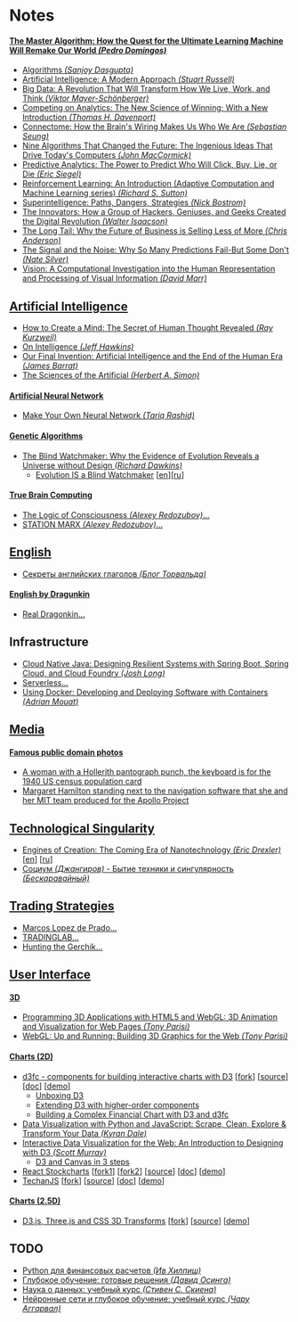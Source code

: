 # Notes

#### [The Master Algorithm: How the Quest for the Ultimate Learning Machine Will Remake Our World _(Pedro Domingos)_](https://www.amazon.com/Master-Algorithm-Ultimate-Learning-Machine/dp/0465065708)
- [Algorithms _(Sanjoy Dasgupta)_](https://www.amazon.com/Algorithms-Sanjoy-Dasgupta/dp/0073523402)
- [Artificial Intelligence: A Modern Approach _(Stuart Russell)_](https://www.amazon.com/Artificial-Intelligence-Modern-Approach-3rd-dp-0136042597/dp/0136042597)
- [Big Data: A Revolution That Will Transform How We Live, Work, and Think _(Viktor Mayer-Schönberger)_](https://www.amazon.com/Big-Data-Revolution-Transform-Think/dp/0544002695)
- [Competing on Analytics: The New Science of Winning; With a New Introduction _(Thomas H. Davenport)_](https://www.amazon.com/Competing-Analytics-Updated-Introduction-Science/dp/1633693724)
- [Connectome: How the Brain's Wiring Makes Us Who We Are _(Sebastian Seung)_](https://www.amazon.com/Connectome-How-Brains-Wiring-Makes-dp-0547508182/dp/0547508182)
- [Nine Algorithms That Changed the Future: The Ingenious Ideas That Drive Today's Computers _(John MacCormick)_](https://www.amazon.com/Nine-Algorithms-That-Changed-Future-ebook/dp/B005Z67EI0)
- [Predictive Analytics: The Power to Predict Who Will Click, Buy, Lie, or Die _(Eric Siegel)_](https://www.amazon.com/gp/product/1119145678)
- [Reinforcement Learning: An Introduction (Adaptive Computation and Machine Learning series) _(Richard S. Sutton)_](https://www.amazon.com/Reinforcement-Learning-Introduction-Adaptive-Computation/dp/0262039249)
- [Superintelligence: Paths, Dangers, Strategies _(Nick Bostrom)_](https://www.amazon.com/Superintelligence-Dangers-Strategies-Nick-Bostrom-dp-0199678111/dp/0199678111)
- [The Innovators: How a Group of Hackers, Geniuses, and Geeks Created the Digital Revolution _(Walter Isaacson)_](https://www.amazon.com/Innovators-Hackers-Geniuses-Created-Revolution/dp/147670869X)
- [The Long Tail: Why the Future of Business is Selling Less of More _(Chris Anderson)_](https://www.amazon.com/Long-Tail-Future-Business-Selling/dp/1401302378)
- [The Signal and the Noise: Why So Many Predictions Fail-But Some Don't _(Nate Silver)_](https://www.amazon.com/Signal-Noise-Many-Predictions-Fail-But-dp-159420411X/dp/159420411X)
- [Vision: A Computational Investigation into the Human Representation and Processing of Visual Information _(David Marr)_](https://www.amazon.com/Vision-Computational-Investigation-Representation-Information/dp/0262514621)

## [Artificial Intelligence](https://en.wikipedia.org/wiki/Artificial_intelligence)
- [How to Create a Mind: The Secret of Human Thought Revealed _(Ray Kurzweil)_](https://www.amazon.com/How-Create-Mind-Thought-Revealed-dp-0670025291/dp/0670025291)
- [On Intelligence _(Jeff Hawkins)_](https://www.amazon.com/Intelligence-Jeff-Hawkins/dp/0805074562)
- [Our Final Invention: Artificial Intelligence and the End of the Human Era _(James Barrat)_](https://www.amazon.com/Our-Final-Invention-Artificial-Intelligence/dp/0312622376)
- [The Sciences of the Artificial _(Herbert A. Simon)_](https://www.amazon.com/Sciences-Artificial-Herbert-Simon-1996-10-01-dp-B01JXOD0UU/dp/B01JXOD0UU)

#### [Artificial Neural Network](https://en.wikipedia.org/wiki/Artificial_neural_network)
- [Make Your Own Neural Network _(Tariq Rashid)_](https://www.amazon.com/gp/product/1530826608)

#### [Genetic Algorithms](https://en.wikipedia.org/wiki/Genetic_algorithm)
- [The Blind Watchmaker: Why the Evidence of Evolution Reveals a Universe without Design _(Richard Dawkins)_](https://www.amazon.com/Blind-Watchmaker-Evidence-Evolution-Universe/dp/0393351491)
  - [Evolution IS a Blind Watchmaker](https://www.youtube.com/watch?v=mcAq9bmCeR0) [[en](https://www.youtube.com/watch?v=mcAq9bmCeR0)][[ru](https://www.youtube.com/watch?v=dN_6B1auRV4)]

#### [True Brain Computing](http://truebraincomputing.com/)
- [The Logic of Consciousness _(Alexey Redozubov)_...](ai/redozubov/logic_of_consciousness/README.md)
- [STATION MARX _(Alexey Redozubov)_...](ai/redozubov/station_marx/README.md)

## [English](https://en.wikipedia.org/wiki/English_language)
- [Секреты английских глаголов _(Блог Торвальда)_](https://www.youtube.com/watch?v=ot4vqFRiG8M)

#### [English by Dragunkin](https://ru.wikipedia.org/wiki/%D0%94%D1%80%D0%B0%D0%B3%D1%83%D0%BD%D0%BA%D0%B8%D0%BD,_%D0%90%D0%BB%D0%B5%D0%BA%D1%81%D0%B0%D0%BD%D0%B4%D1%80_%D0%9D%D0%B8%D0%BA%D0%BE%D0%BB%D0%B0%D0%B5%D0%B2%D0%B8%D1%87)
- [Real Dragonkin...](english/dragunkin/true/README.md)

## Infrastructure
- [Cloud Native Java: Designing Resilient Systems with Spring Boot, Spring Cloud, and Cloud Foundry _(Josh Long)_](https://www.amazon.com/Cloud-Native-Java-Designing-Resilient-dp-1449374646/dp/1449374646)
- [Serverless...](infrastructure/serverless/links/README.md)
- [Using Docker: Developing and Deploying Software with Containers _(Adrian Mouat)_](https://www.amazon.com/gp/product/1491915765)
 
## [Media](https://en.wikipedia.org/wiki/Electronic_media)

#### [Famous public domain photos](https://en.wikipedia.org/wiki/Public_domain)
- [A woman with a Hollerith pantograph punch, the keyboard is for the 1940 US census population card](media/card_puncher.jpg)
- [Margaret Hamilton standing next to the navigation software that she and her MIT team produced for the Apollo Project](media/margaret_hamilton.jpg)

## [Technological Singularity](https://en.wikipedia.org/wiki/Technological_singularity)
- [Engines of Creation: The Coming Era of Nanotechnology _(Eric Drexler)_](https://www.amazon.com/gp/product/0385199732) [[en](http://e-drexler.com/p/06/00/EOC_Cover.html)] [[ru](http://e-drexler.com/d/06/00/EOC_Russian/eoc.html)]
- [Социум _(Джангиров)_ - Бытие техники и сингулярность _(Бескаравайный)_](https://www.youtube.com/watch?v=4exvZzkfq0c)

## [Trading Strategies](https://en.wikipedia.org/wiki/Trading_strategy)
- [Marcos Lopez de Prado...](trading/marcos_lopez_de_prado/README.md)
- [TRADINGLAB...](trading/tradinglab/README.md)
- [Hunting the Gerchik...](trading/hunting_the_gerchick/README.md)

## [User Interface](https://en.wikipedia.org/wiki/User_interface)

#### [3D](https://en.wikipedia.org/wiki/3D_computer_graphics)
- [Programming 3D Applications with HTML5 and WebGL: 3D Animation and Visualization for Web Pages _(Tony Parisi)_](https://www.amazon.com/gp/product/1449362966/)
- [WebGL: Up and Running: Building 3D Graphics for the Web _(Tony Parisi)_](https://www.amazon.com/WebGL-Running-Building-Graphics-Web-dp-144932357X/dp/144932357X/)

#### [Charts (2D)](https://en.wikipedia.org/wiki/Two-dimensional_graph)
- [d3fc - components for building interactive charts with D3](https://d3fc.io/) [[fork](https://github.com/mikelaud/d3fc)] [[source](https://github.com/d3fc/d3fc)] [[doc](https://d3fc.io/introduction/getting-started.html)] [[demo](https://d3fc.io/examples/)]
   - [Unboxing D3](https://medium.com/@ColinEberhardt/unboxing-d3-ec3d71196852)
   - [Extending D3 with higher-order components](https://medium.com/@ColinEberhardt/extending-d3-with-higher-order-components-d58cd40b7efd)
   - [Building a Complex Financial Chart with D3 and d3fc](https://blog.scottlogic.com/2018/09/21/d3-financial-chart.html)
- [Data Visualization with Python and JavaScript: Scrape, Clean, Explore & Transform Your Data _(Kyran Dale)_](https://www.amazon.com/Data-Visualization-Python-JavaScript-Transform-dp-1491920513/dp/1491920513/)
- [Interactive Data Visualization for the Web: An Introduction to Designing with D3 _(Scott Murray)_](https://www.amazon.com/Interactive-Data-Visualization-Web-Introduction/dp/1491921285/)
   - [D3 and Canvas in 3 steps](https://medium.freecodecamp.org/d3-and-canvas-in-3-steps-8505c8b27444)
- [React Stockcharts](http://rrag.github.io/react-stockcharts/) [[fork1](https://github.com/mikelaud/react-stockcharts)] [[fork2](https://github.com/mikelaud/react-stockcharts-examples2)] [[source](https://github.com/rrag/react-stockcharts)] [[doc](http://rrag.github.io/react-stockcharts/documentation.html)] [[demo](https://github.com/rrag/react-stockcharts-examples2)]
- [TechanJS](http://techanjs.org/) [[fork](https://github.com/mikelaud/techan.js)] [[source](https://github.com/andredumas/techan.js)] [[doc](https://github.com/andredumas/techan.js/wiki)] [[demo](https://github.com/andredumas/techan.js/wiki/Gallery)]  

#### [Charts (2.5D)](https://en.wikipedia.org/wiki/2.5D)
- [D3.js, Three.js and CSS 3D Transforms](https://www.delimited.io/blog/2014/3/14/d3js-threejs-and-css-3d-transforms) [[fork](https://github.com/mikelaud/d3-threejs)] [[source](https://github.com/sghall/d3-threejs)] [[demo](http://projects.delimited.io/experiments/d3-threejs/)]

## TODO
- [Python для финансовых расчетов _(Ив Хилпиш)_](https://shtonda.blogspot.com/2019/03/python-for-finance-yves-hilpisch.html)
- [Глубокое обучение: готовые решения _(Давид Осинга)_](http://shtonda.blogspot.com/2018/11/deep-learning-cookbook-practical-recipes.html)
- [Наука о данных: учебный курс _(Стивен С. Скиена)_](https://shtonda.blogspot.com/2017/11/data-science-design-manual-skiena.html)
- [Нейронные сети и глубокое обучение: учебный курс _(Чару Аггарвал)_](http://shtonda.blogspot.com/2018/11/neural-networks-deep-learning-aggarwal.html)